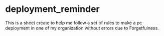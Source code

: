 # deployment_reminder
This is a sheet create to help me follow a set of rules to make a pc deployment in one of my organization without errors due to Forgetfulness.
